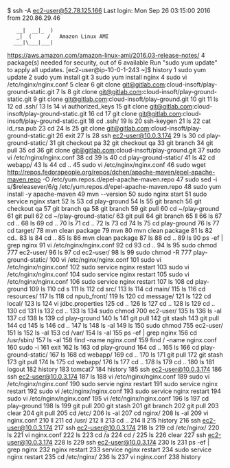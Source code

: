 $ ssh -A ec2-user@52.78.125.166
Last login: Mon Sep 26 03:15:00 2016 from 220.86.29.46

       __|  __|_  )
       _|  (     /   Amazon Linux AMI
      ___|\___|___|

https://aws.amazon.com/amazon-linux-ami/2016.03-release-notes/
4 package(s) needed for security, out of 6 available
Run "sudo yum update" to apply all updates.
[ec2-user@ip-10-0-1-243 ~]$ history
    1  sudo yum update
    2  sudo yum install git
    3  sudo yum install nginx
    4  sudo vi /etc/nginx/nginx.conf
    5  clear
    6  git clone git@gitlab.com:cloud-insoft/play-ground-static.git
    7  ls
    8  git clone git@gitlab.com:cloud-insoft/play-ground-static.git
    9  git clone git@gitlab.com:cloud-insoft/play-ground.git
   10  git
   11  ls
   12  cd .ssh/
   13  ls
   14  vi authorized_keys
   15  git clone git@gitlab.com:cloud-insoft/play-ground-static.git
   16  cd
   17  git clone git@gitlab.com:cloud-insoft/play-ground-static.git
   18  cd .ssh/
   19  ls
   20  ssh-keygen
   21  ls
   22  cat id_rsa.pub
   23  cd
   24  ls
   25  git clone git@gitlab.com:cloud-insoft/play-ground-static.git
   26  exit
   27  ls
   28  ssh ec2-user@10.0.3.174
   29  ls
   30  cd play-ground-static/
   31  git checkout pa
   32  git checkout qa
   33  git branch
   34  git pull
   35  cd
   36  git clone git@gitlab.com:cloud-insoft/play-ground.git
   37  sudo vi /etc/nginx/nginx.conf
   38  cd
   39  ls
   40  cd play-ground-static/
   41  ls
   42  cd webapp/
   43  ls
   44  cd ..
   45  sudo vi /etc/nginx/nginx.conf
   46  sudo wget http://repos.fedorapeople.org/repos/dchen/apache-maven/epel-apache-maven.repo -O /etc/yum.repos.d/epel-apache-maven.repo
   47  sudo sed -i s/\$releasever/6/g /etc/yum.repos.d/epel-apache-maven.repo
   48  sudo yum install -y apache-maven
   49  mvn --version
   50  sudo nginx start
   51  sudo service nginx start
   52  ls
   53  cd play-ground
   54  ls
   55  git branch
   56  git checkout qa
   57  git branch qa
   58  git branch
   59  git pull
   60  cd ~/play-ground
   61  git pull
   62  cd ~/play-ground-static/
   63  git pull
   64  git branch
   65  ll
   66  ls
   67  cd ..
   68  ls
   69  cd ..
   70  ls
   71  cd ..
   72  ls
   73  cd
   74  ls
   75  cd play-ground
   76  ls
   77  cd target/
   78  mvn clean package
   79  mvn
   80  mvn clean package
   81  ls
   82  cd..
   83  ls
   84  cd ..
   85  ls
   86  mvn clean package
   87  ls
   88  cd ..
   89  ls
   90  ps -ef | grep nginx
   91  vi /etc/nginx/nginx.conf
   92  cd
   93  cd ..
   94  ls
   95  sudo chmod 777 ec2-user/
   96  ls
   97  cd ec2-user/
   98  ls
   99  sudo chmod -R 777 play-ground-static/
  100  vi /etc/nginx/nginx.conf
  101  sudo vi /etc/nginx/nginx.conf
  102  sudo service nginx restart
  103  sudo vi /etc/nginx/nginx.conf
  104  sudo service nginx restart
  105  sudo vi /etc/nginx/nginx.conf
  106  sudo service nginx restart
  107  ls
  108  cd play-ground
  109  ls
  110  cd s
  111  ls
  112  cd src/
  113  ls
  114  cd main/
  115  ls
  116  cd resources/
  117  ls
  118  cd npub_front/
  119  ls
  120  cd message/
  121  ls
  122  cd local/
  123  ls
  124  vi jdbc.properties
  125  cd ..
  126  ls
  127  cd ..
  128  ls
  129  cd ..
  130  cd
  131  ls
  132  cd ..
  133  ls
  134  sudo chmod 700 ec2-user/
  135  ls
  136  ls -al
  137  cd
  138  ls
  139  cd play-ground
  140  ls
  141  git pull
  142  git stash
  143  git pull
  144  cd
  145  ls
  146  cd ..
  147  ls
  148  ls -al
  149  ls
  150  sudo chmod 755 ec2-user/
  151  ls
  152  ls -al
  153  cd /var/
  154  ls -al
  155  ps -ef | grep nginx
  156  cd /usr/sbin/
  157  ls -al
  158  find -name nginx.conf
  159  find / -name nginx.conf
  160  sudo -i
  161  exit
  162  ls
  163  cd play-ground
  164  cd ..
  165  ls
  166  cd play-ground-static/
  167  ls
  168  cd webapp/
  169  cd ..
  170  ls
  171  git pull
  172  git stash
  173  git pull
  174  ls
  175  cd webapp/
  176  ls
  177  cd ..
  178  ls
  179  cd ..
  180  ls
  181  logout
  182  history
  183  tomcat7
  184  history
  185  ssh ec2-user@10.0.3.174
  186  ssh ec2-user@10.0.3.174
  187  ls
  188  vi /etc/nginx/nginx.conf
  189  sudo vi /etc/nginx/nginx.conf
  190  sudo servie nginx restart
  191  sudo service nginx restart
  192  sudo vi /etc/nginx/nginx.conf
  193  sudo service nginx restart
  194  sudo vi /etc/nginx/nginx.conf
  195  vi /etc/nginx/nginx.conf
  196  ls
  197  cd play-ground
  198  ls
  199  git pull
  200  git stash
  201  git branch
  202  git pull
  203  clear
  204  git pull
  205  cd /etc/
  206  ls -al
  207  cd nginx/
  208  ls -al
  209  vi nginx.conf
  210  ll
  211  cd /usr/
  212  ll
  213  cd ..
  214  ll
  215  history
  216  ssh ec2-user@10.0.3.174
  217  ssh ec2-user@10.0.3.174
  218  ls
  219  cd /etc/nginx/
  220  ls
  221  vi nginx.conf
  222  ls
  223  cd /a
  224  cd /
  225  ls
  226  clear
  227  ssh ec2-user@10.0.3.174
  228  ls
  229  ssh ec2-user@10.0.3.174
  230  ls
  231  ps -ef | grep nginx
  232  nginx restart
  233  service nginx restart
  234  sudo service nginx restart
  235  cd /etc/nginx/
  236  ls
  237  vi nginx.conf
  238  history

